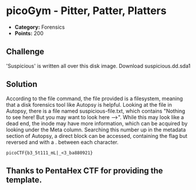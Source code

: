 # picoGym - Pitter, Patter, Platters

* **Category:** Forensics
* **Points:** 200

## Challenge

'Suspicious' is written all over this disk image. Download suspicious.dd.sda1

## Solution

According to the file command, the file provided is a filesystem, meaning that a disk forensics tool like Autopsy is helpful. Looking at the file in Autopsy, there is a file named suspicious-file.txt, which contains "Nothing to see here! But you may want to look here -->". While this may look like a dead end, the inode may have more information, which can be acquired by looking under the Meta column. Searching this number up in the metadata section of Autopsy, a direct block can be accessed, containing the flag but reversed and with a . between each character. 

`picoCTF{b3_5t111_mL|_<3_ba880921}`





## Thanks to PentaHex CTF for providing the template.
